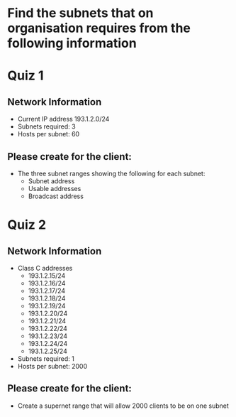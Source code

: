 # Find the subnets that on organisation requires from the following information

# Quiz 1

## Network Information
- Current IP address 193.1.2.0/24
- Subnets required:  3
- Hosts per subnet: 60

## Please create for the client:
- The three subnet ranges showing the following for each subnet:
  - Subnet address
  - Usable addresses
  - Broadcast address


# Quiz 2

## Network Information
- Class C addresses 
  - 193.1.2.15/24
  - 193.1.2.16/24
  - 193.1.2.17/24
  - 193.1.2.18/24
  - 193.1.2.19/24
  - 193.1.2.20/24
  - 193.1.2.21/24
  - 193.1.2.22/24
  - 193.1.2.23/24
  - 193.1.2.24/24
  - 193.1.2.25/24
- Subnets required:  1 
- Hosts per subnet: 2000

## Please create for the client:
- Create a supernet range that will allow 2000 clients to be on one subnet
